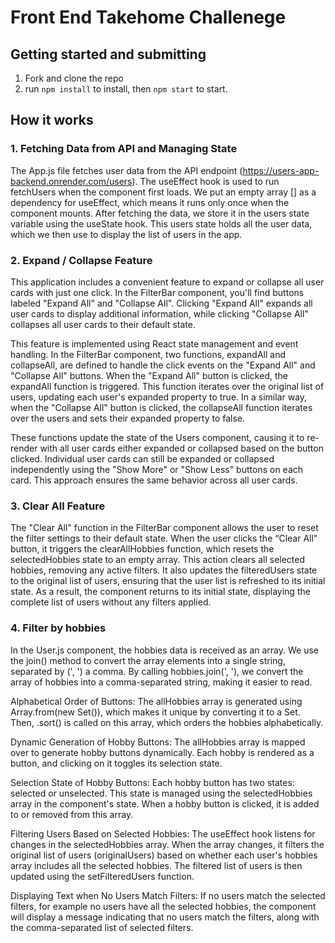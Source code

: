 # Front End Takehome Challenege

## Getting started and submitting
1. Fork and clone the repo
2. run `npm install` to install, then `npm start` to start.


## How it works


### 1. Fetching Data from API and Managing State

The App.js file fetches user data from the API endpoint (https://users-app-backend.onrender.com/users). The useEffect hook is used to run fetchUsers when the component first loads. We put an empty array [] as a dependency for useEffect, which means it runs only once when the component mounts. After fetching the data, we store it in the users state variable using the useState hook. This users state holds all the user data, which we then use to display the list of users in the app.

### 2. Expand / Collapse Feature
This application includes a convenient feature to expand or collapse all user cards with just one click. In the FilterBar component, you'll find buttons labeled "Expand All" and "Collapse All". Clicking "Expand All" expands all user cards to display additional information, while clicking "Collapse All" collapses all user cards to their default state.

This feature is implemented using React state management and event handling. In the FilterBar component, two functions, expandAll and collapseAll, are defined to handle the click events on the "Expand All" and "Collapse All" buttons. When the "Expand All" button is clicked, the expandAll function is triggered. This function iterates over the original list of users, updating each user's expanded property to true. In a similar way, when the "Collapse All" button is clicked, the collapseAll function iterates over the users and sets their expanded property to false.

These functions update the state of the Users component, causing it to re-render with all user cards either expanded or collapsed based on the button clicked. Individual user cards can still be expanded or collapsed independently using the "Show More" or "Show Less" buttons on each card. This approach ensures the same  behavior across all user cards.

### 3. Clear All Feature
The "Clear All" function in the FilterBar component allows the user to reset the filter settings to their default state. When the user clicks the “Clear All" button, it triggers the clearAllHobbies function, which resets the selectedHobbies state to an empty array. This action clears all selected hobbies, removing any active filters. It also updates the filteredUsers state to the original list of users, ensuring that the user list is refreshed to its initial state. As a result, the component returns to its initial state, displaying the complete list of users without any filters applied.

### 4. Filter by hobbies

In the User.js component, the hobbies data is received as an array. We use the join() method to convert the array elements into a single string, separated by (', ') a comma. By calling hobbies.join(', '), we convert the array of hobbies into a comma-separated string, making it easier to read.

Alphabetical Order of Buttons: 
The allHobbies array is generated using Array.from(new Set()), which makes it unique by converting it to a Set. Then, .sort() is called on this array, which orders the hobbies alphabetically.

Dynamic Generation of Hobby Buttons: 
The allHobbies array is mapped over to generate hobby buttons dynamically. Each hobby is rendered as a button, and clicking on it toggles its selection state.

Selection State of Hobby Buttons: 
Each hobby button has two states: selected or unselected. This state is managed using the selectedHobbies array in the component's state. When a hobby button is clicked, it is added to or removed from this array.

Filtering Users Based on Selected Hobbies: 
The useEffect hook listens for changes in the selectedHobbies array. When the array changes, it filters the original list of users (originalUsers) based on whether each user's hobbies array includes all the selected hobbies. The filtered list of users is then updated using the setFilteredUsers function.

Displaying Text when No Users Match Filters: 
If no users match the selected filters, for example no users have all the selected hobbies, the component will display a message indicating that no users match the filters, along with the comma-separated list of selected filters.

